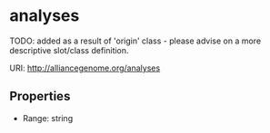 # analyses

TODO: added as a result of 'origin' class - please advise on a more descriptive slot/class definition.

URI: http://alliancegenome.org/analyses



<!-- no inheritance hierarchy -->


## Properties

 * Range: string


